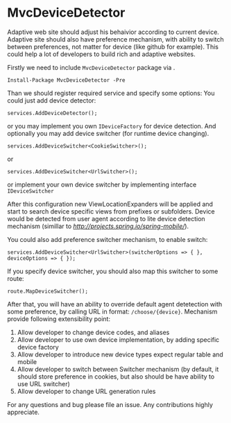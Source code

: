 # MvcDeviceDetector

Adaptive web site should adjust his behaivior according to current device. Adaptive site should also have preference mechanism, with ability to switch between preferences, not matter for device (like github for example).
This could help a lot of developers to build rich and adaptive websites.

Firstly we need to include `MvcDeviceDetector` package via .
```
Install-Package MvcDeviceDetector -Pre
```

Than we should register required service and specify some options:
You could just add device detector:
```
services.AddDeviceDetector();
```
or you may implement you own `IDeviceFactory` for device detection.
And optionally you may add device switcher (for runtime device changing).
```
services.AddDeviceSwitcher<CookieSwitcher>();
```
or
```
services.AddDeviceSwitcher<UrlSwitcher>();
```
or implement your own device switcher by implementing interface `IDeviceSwitcher`

After this configuration new ViewLocationExpanders will be applied and start to search device specific views from prefixes or subfolders. Device would be detected from user agent according to lite device detection mechanism (simillar to _http://projects.spring.io/spring-mobile/_).

You could also add preference switcher mechanism, to enable switch:
```
services.AddDeviceSwitcher<UrlSwitcher>(switcherOptions => { }, deviceOptions => { });
```
If you specify device switcher, you should also map this switcher to some route:
```
route.MapDeviceSwitcher();
```
After that, you will have an ability to override default agent detetection with some preference, by calling URL in format: `/choose/{device}`.
Mechanism provide following extensibility point:

1. Allow developer to change device codes, and aliases
2. Allow developer to use own device implementation, by adding specific device factory
3. Allow developer to introduce new device types expect regular table and mobile
4. Allow developer to switch between Switcher mechanism (by default, it should store preference in cookies, but also should be have ability to use URL switcher)
5. Allow developer to change URL generation rules

For any questions and bug please file an issue.
Any contributions highly appreciate.
